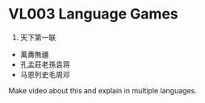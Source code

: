 # VL003 Language Games

1. 天下第一联

- 萬夀無疆
- 孔孟莊老孫袁蒋
- 马恩列史毛周邓

Make video about this and explain in multiple languages.
